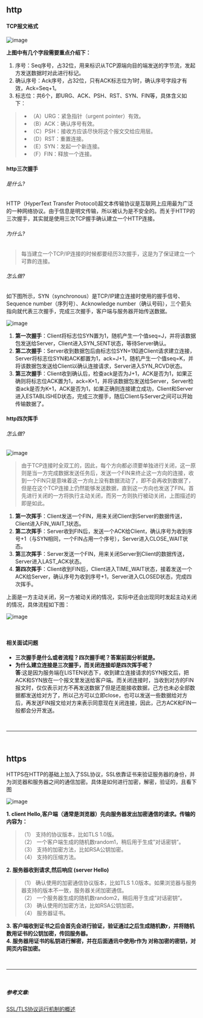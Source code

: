 ## http
#### TCP报文格式
![image](https://upload-images.jianshu.io/upload_images/1500839-7c70aa7edb98cfb4.png?imageMogr2/auto-orient/strip%7CimageView2/2/w/383/format/webp)

**上图中有几个字段需要重点介绍下：**
1. 序号：Seq序号，占32位，用来标识从TCP源端向目的端发送的字节流，发起方发送数据时对此进行标记。
2. 确认序号：Ack序号，占32位，只有ACK标志位为1时，确认序号字段才有效，Ack=Seq+1。
3. 标志位：共6个，即URG、ACK、PSH、RST、SYN、FIN等，具体含义如下：
> - （A）URG：紧急指针（urgent pointer）有效。
> - （B）ACK：确认序号有效。
> - （C）PSH：接收方应该尽快将这个报文交给应用层。
> - （D）RST：重置连接。
> - （E）SYN：发起一个新连接。
> - （F）FIN：释放一个连接。

#### http三次握手
###### 是什么?
HTTP（HyperText Transfer Protocol)超文本传输协议是互联网上应用最为广泛的一种网络协议。由于信息是明文传输，所以被认为是不安全的。而关于HTTP的三次握手，其实就是使用三次TCP握手确认建立一个HTTP连接。
###### 为什么?
> 每当建立一个TCP/IP连接的时候都要经历3次握手，这是为了保证建立一个可靠的连接。
###### 怎么做?

如下图所示，SYN（synchronous）是TCP/IP建立连接时使用的握手信号、Sequence number（序列号）、Acknowledge number（确认号码），三个箭头指向就代表三次握手，完成三次握手，客户端与服务器开始传送数据。

![image](https://upload-images.jianshu.io/upload_images/1500839-e288b048fa80e96c.png?imageMogr2/auto-orient/)
1. **第一次握手**：Client将标志位SYN置为1，随机产生一个值seq=J，并将该数据包发送给Server，Client进入SYN_SENT状态，等待Server确认。<br>
2. **第二次握手**：Server收到数据包后由标志位SYN=1知道Client请求建立连接，Server将标志位SYN和ACK都置为1，ack=J+1，随机产生一个值seq=K，并将该数据包发送给Client以确认连接请求，Server进入SYN_RCVD状态。<br>
3. **第三次握手**：Client收到确认后，检查ack是否为J+1，ACK是否为1，如果正确则将标志位ACK置为1，ack=K+1，并将该数据包发送给Server，Server检查ack是否为K+1，ACK是否为1，如果正确则连接建立成功，Client和Server进入ESTABLISHED状态，完成三次握手，随后Client与Server之间可以开始传输数据了。

#### http四次挥手
###### 怎么做?
![image](https://upload-images.jianshu.io/upload_images/1500839-d185016c4ea4e36f.png?imageMogr2/auto-orient/strip%7CimageView2/2/w/507/format/webp)
> 由于TCP连接时全双工的，因此，每个方向都必须要单独进行关闭，这一原则是当一方完成数据发送任务后，发送一个FIN来终止这一方向的连接，收到一个FIN只是意味着这一方向上没有数据流动了，即不会再收到数据了，但是在这个TCP连接上仍然能够发送数据，直到这一方向也发送了FIN。首先进行关闭的一方将执行主动关闭，而另一方则执行被动关闭，上图描述的即是如此。

1. **第一次挥手**：Client发送一个FIN，用来关闭Client到Server的数据传送，Client进入FIN_WAIT_1状态。
2. **第二次挥手**：Server收到FIN后，发送一个ACK给Client，确认序号为收到序号+1（与SYN相同，一个FIN占用一个序号），Server进入CLOSE_WAIT状态。
3. **第三次挥手**：Server发送一个FIN，用来关闭Server到Client的数据传送，Server进入LAST_ACK状态。
4. **第四次挥手**：Client收到FIN后，Client进入TIME_WAIT状态，接着发送一个ACK给Server，确认序号为收到序号+1，Server进入CLOSED状态，完成四次挥手。

上面是一方主动关闭，另一方被动关闭的情况，实际中还会出现同时发起主动关闭的情况，具体流程如下图：

![image](https://upload-images.jianshu.io/upload_images/1500839-6c29c7564f19c33a.png?imageMogr2/auto-orient/strip%7CimageView2/2/w/507/format/webp)

<br>

#### 相关面试问题
- **三次握手是什么或者流程？四次握手呢？答案前面分析就是。**
- **为什么建立连接是三次握手，而关闭连接却是四次挥手呢？**
<br> **答**:这是因为服务端在LISTEN状态下，收到建立连接请求的SYN报文后，把ACK和SYN放在一个报文里发送给客户端。而关闭连接时，当收到对方的FIN报文时，仅仅表示对方不再发送数据了但是还能接收数据，己方也未必全部数据都发送给对方了，所以己方可以立即close，也可以发送一些数据给对方后，再发送FIN报文给对方来表示同意现在关闭连接，因此，己方ACK和FIN一般都会分开发送。

<br>

---
<br>

## https
HTTPS在HTTP的基础上加入了SSL协议，SSL依靠证书来验证服务器的身份，并为浏览器和服务器之间的通信加密。具体是如何进行加密，解密，验证的，且看下图

![image](https://upload-images.jianshu.io/upload_images/2829175-9385a8c5e94ad1da.png?imageMogr2/auto-orient/strip%7CimageView2/2/w/648)

**1. client Hello,客户端（通常是浏览器）先向服务器发出加密通信的请求。传输的内容为：**

> （1） 支持的协议版本，比如TLS 1.0版。<br>
 （2） 一个客户端生成的随机数random1，稍后用于生成”对话密钥”。<br>
 （3） 支持的加密方法，比如RSA公钥加密。<br>
 （4） 支持的压缩方法。
 
**2. 服务器收到请求,然后响应 (server Hello)**
> （1） 确认使用的加密通信协议版本，比如TLS 1.0版本。如果浏览器与服务器支持的版本不一致，服务器关闭加密通信。<br>
（2） 一个服务器生成的随机数random2，稍后用于生成”对话密钥”。<br>
（3） 确认使用的加密方法，比如RSA公钥加密。<br>
（4） 服务器证书。

**3. 客户端收到证书之后会首先会进行验证，验证通过之后生成随机数r，并将随机数用证书的公钥加密，传回服务器。**<br>
**4. 服务器用证书的私钥进行解密，并在后面通讯中使用r作为 对称加密的密钥，对网页内容加密。**

<br>

---

<br>

##### 参考文章:
[SSL/TLS协议运行机制的概述](http://www.ruanyifeng.com/blog/2014/02/ssl_tls.html)